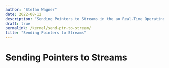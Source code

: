 ```yaml
---
author: "Stefan Wagner"
date: 2022-08-12
description: "Sending Pointers to Streams in the ao Real-Time Operating System (RTOS)."
draft: true
permalink: /kernel/send-ptr-to-stream/
title: "Sending Pointers to Streams"
---
```


# Sending Pointers to Streams
